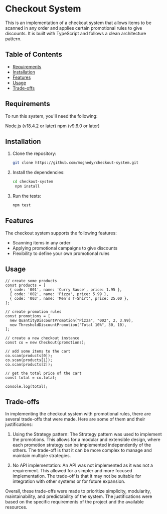 # Checkout System

This is an implementation of a checkout system that allows items to be scanned in any order and applies certain promotional rules to give discounts. It is built with TypeScript and follows a clean architecture pattern.

## Table of Contents

- [Requirements](#requirements)
- [Installation](#installation)
- [Features](#features)
- [Usage](#usage)
- [Trade-offs](#trade-offs)

## Requirements

To run this system, you'll need the following:

Node.js (v18.4.2 or later)
npm (v9.6.0 or later)

## Installation

1. Clone the repository:

   ```bash
   git clone https://github.com/mognedy/checkout-system.git
   ```

2. Install the dependencies:

   ```bash
   cd checkout-system
    npm install
   ```

3. Run the tests:
   ```bash
   npm test
   ```


## Features
The checkout system supports the following features:

* Scanning items in any order
* Applying promotional campaigns to give discounts
* Flexibility to define your own promotional rules

## Usage

```
// create some products
const products = [
  { code: '001', name: 'Curry Sauce', price: 1.95 },
  { code: '002', name: 'Pizza', price: 5.99 },
  { code: '003', name: 'Men’s T-Shirt', price: 25.00 },
];

// create promotion rules
const promotions = [
  new QuantityDiscountPromotion("Pizza", "002", 2, 3.99),
  new ThresholdDiscountPromotion("Total 10%", 30, 10),
];

// create a new checkout instance
const co = new Checkout(promotions);

// add some items to the cart
co.scan(products[0]);
co.scan(products[1]);
co.scan(products[2]);

// get the total price of the cart
const total = co.total;

console.log(total); 
```


## Trade-offs

In implementing the checkout system with promotional rules, there are several trade-offs that were made. Here are some of them and their justifications:

1. Using the Strategy pattern: The Strategy pattern was used to implement the promotions.
This allows for a modular and extensible design, where each promotion strategy can be implemented independently of the others.
The trade-off is that it can be more complex to manage and maintain multiple strategies.

2. No API implementation: An API was not implemented as it was not a requirement. This allowed for a simpler and more focused implementation. 
The trade-off is that it may not be suitable for integration with other systems or for future expansion.

Overall, these trade-offs were made to prioritize simplicity, modularity, maintainability, and predictability of the system.
The justifications were based on the specific requirements of the project and the available resources.